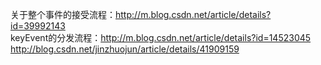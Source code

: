关于整个事件的接受流程：http://m.blog.csdn.net/article/details?id=39992143  
  keyEvent的分发流程：http://m.blog.csdn.net/article/details?id=14523045  http://blog.csdn.net/jinzhuojun/article/details/41909159
